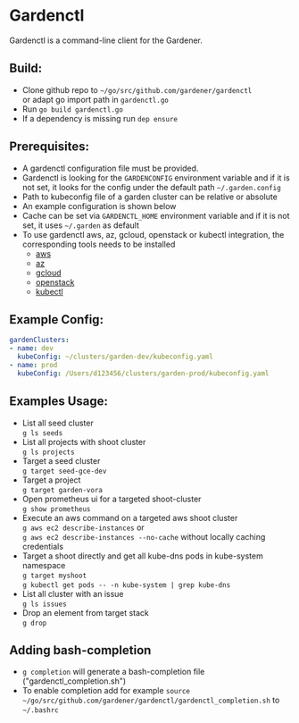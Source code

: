 # Gardenctl
Gardenctl is a command-line client for the Gardener. 

## Build:
- Clone github repo to `~/go/src/github.com/gardener/gardenctl` <br />
or adapt go import path in `gardenctl.go`
- Run `go build gardenctl.go`
- If a dependency is missing run `dep ensure`

## Prerequisites:
- A gardenctl configuration file must be provided. 
- Gardenctl is looking for the `GARDENCONFIG` environment variable and if it is not set, it looks for the config under the default path `~/.garden.config`
- Path to kubeconfig file of a garden cluster can be relative or absolute
- An example configuration is shown below
- Cache can be set via `GARDENCTL_HOME` environment variable and if it is not set, it uses `~/.garden` as default
- To use gardenctl aws, az, gcloud, openstack or kubectl integration, the corresponding tools needs to be installed
  - [aws](https://aws.amazon.com/cli/)
  - [az](https://docs.microsoft.com/en-us/cli/azure/install-azure-cli?view=azure-cli-latest)
  - [gcloud](https://cloud.google.com/sdk/downloads)
  - [openstack](https://pypi.python.org/pypi/python-openstackclient)
  - [kubectl](https://kubernetes.io/docs/tasks/tools/install-kubectl/)

## Example Config:
``` yaml
gardenClusters:
- name: dev
  kubeConfig: ~/clusters/garden-dev/kubeconfig.yaml
- name: prod
  kubeConfig: /Users/d123456/clusters/garden-prod/kubeconfig.yaml
```

## Examples Usage:
- List all seed cluster <br />
`g ls seeds`
- List all projects with shoot cluster <br />
`g ls projects`
- Target a seed cluster <br />
`g target seed-gce-dev`
- Target a project <br />
`g target garden-vora`
- Open prometheus ui for a targeted shoot-cluster <br />
`g show prometheus`
- Execute an aws command on a targeted aws shoot cluster <br />
`g aws ec2 describe-instances` or <br />
`g aws ec2 describe-instances --no-cache` without locally caching credentials
- Target a shoot directly and get all kube-dns pods in kube-system namespace <br />
`g target myshoot`<br />
`g kubectl get pods -- -n kube-system | grep kube-dns`<br />
- List all cluster with an issue <br />
`g ls issues`
- Drop an element from target stack <br />
`g drop`

## Adding bash-completion
- `g completion` will generate a bash-completion file ("gardenctl_completion.sh")  <br />
- To enable completion add for example `source ~/go/src/github.com/gardener/gardenctl/gardenctl_completion.sh` to `~/.bashrc`
